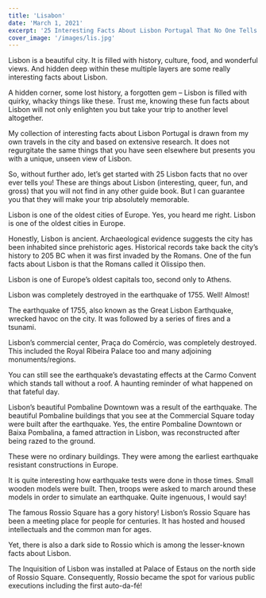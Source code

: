 ```yaml
---
title: 'Lisabon'
date: 'March 1, 2021'
excerpt: '25 Interesting Facts About Lisbon Portugal That No One Tells You'
cover_image: '/images/lis.jpg'
---
```


Lisbon is a beautiful city. It is filled with history, culture, food, and wonderful views. And hidden deep within these multiple layers are some really interesting facts about Lisbon.

A hidden corner, some lost history, a forgotten gem – Lisbon is filled with quirky, whacky things like these. Trust me, knowing these fun facts about Lisbon will not only enlighten you but take your trip to another level altogether.

My collection of interesting facts about Lisbon Portugal is drawn from my own travels in the city and based on extensive research. It does not regurgitate the same things that you have seen elsewhere but presents you with a unique, unseen view of Lisbon.

So, without further ado, let’s get started with 25 Lisbon facts that no over ever tells you! These are things about Lisbon (interesting, queer, fun, and gross) that you will not find in any other guide book. But I can guarantee you that they will make your trip absolutely memorable.

Lisbon is one of the oldest cities of Europe.
Yes, you heard me right. Lisbon is one of the oldest cities in Europe.

Honestly, Lisbon is ancient. Archaeological evidence suggests the city has been inhabited since prehistoric ages. Historical records take back the city’s history to 205 BC when it was first invaded by the Romans. One of the fun facts about Lisbon is that the Romans called it Olissipo then.

Lisbon is one of Europe’s oldest capitals too, second only to Athens.

Lisbon was completely destroyed in the earthquake of 1755.
Well! Almost!

The earthquake of 1755, also known as the Great Lisbon Earthquake, wrecked havoc on the city. It was followed by a series of fires and a tsunami.

Lisbon’s commercial center, Praça do Comércio, was completely destroyed. This included the Royal Ribeira Palace too and many adjoining monuments/regions.

You can still see the earthquake’s devastating effects at the Carmo Convent which stands tall without a roof. A haunting reminder of what happened on that fateful day.

Lisbon’s beautiful Pombaline Downtown was a result of the earthquake.
The beautiful Pombaline buildings that you see at the Commercial Square today were built after the earthquake. Yes, the entire Pombaline Downtown or Baixa Pombalina, a famed attraction in Lisbon, was reconstructed after being razed to the ground.

These were no ordinary buildings. They were among the earliest earthquake resistant constructions in Europe.

It is quite interesting how earthquake tests were done in those times. Small wooden models were built. Then, troops were asked to march around these models in order to simulate an earthquake. Quite ingenuous, I would say!

The famous Rossio Square has a gory history!
Lisbon’s Rossio Square has been a meeting place for people for centuries. It has hosted and housed intellectuals and the common man for ages.

Yet, there is also a dark side to Rossio which is among the lesser-known facts about Lisbon.

The Inquisition of Lisbon was installed at Palace of Estaus on the north side of Rossio Square. Consequently, Rossio became the spot for various public executions including the first auto-da-fé!